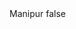 <?xml version="1.0" encoding="UTF-8"?>
<CustomMetadata xmlns="http://soap.sforce.com/2006/04/metadata">
    <label>Manipur</label>
    <protected>false</protected>
</CustomMetadata>
